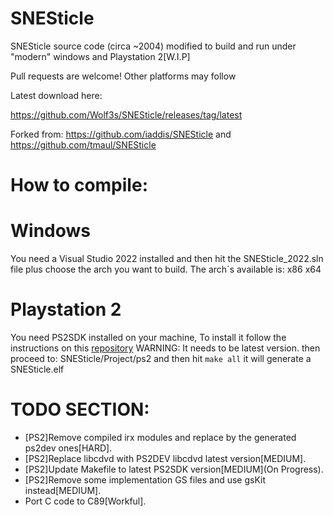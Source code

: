 # SNESticle
SNESticle source code (circa ~2004) modified to build and run under "modern" windows and Playstation 2[W.I.P]


Pull requests are welcome! Other platforms may follow

Latest download here:

https://github.com/Wolf3s/SNESticle/releases/tag/latest

Forked from:
https://github.com/iaddis/SNESticle and https://github.com/tmaul/SNESticle

# How to compile:

# Windows

You need a Visual Studio 2022 installed and then hit the SNESticle_2022.sln file plus choose the arch you want to build.
The arch´s available is:
x86
x64

# Playstation 2

You need PS2SDK installed on your machine, To install it follow the instructions on this [repository](https://github.com/ps2dev/ps2dev.git)
WARNING: It needs to be latest version. 
then proceed to: SNESticle/Project/ps2 and then hit ```make all``` it will generate a SNESticle.elf

# TODO SECTION:
* [PS2]Remove compiled irx modules and replace by the generated ps2dev ones[HARD].
* [PS2]Replace libcdvd with PS2DEV libcdvd latest version[MEDIUM].
* [PS2]Update Makefile to latest PS2SDK version[MEDIUM](On Progress).
* [PS2]Remove some implementation GS files and use gsKit instead[MEDIUM].
* Port C code to C89[Workful].